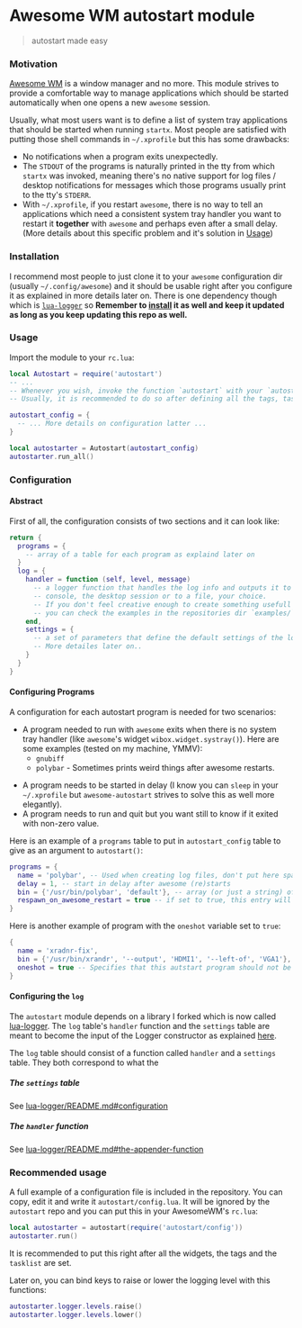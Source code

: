 # Awesome WM autostart module

> autostart made easy

### Motivation

[Awesome WM](http://awesomewm.org/) is a window manager and no more. This module strives to provide a comfortable way to manage applications which should be started automatically when one opens a new `awesome` session.

Usually, what most users want is to define a list of system tray applications that should be started when running `startx`. Most people are satisfied with putting those shell commands in `~/.xprofile` but this has some drawbacks:

- No notifications when a program exits unexpectedly.
- The `STDOUT` of the programs is naturally printed in the tty from which `startx` was invoked, meaning there's no native support for log files / desktop notifications for messages which those programs usually print to the tty's `STDERR`.
- With `~/.xprofile`, if you restart `awesome`, there is no way to tell an applications which need a consistent system tray handler you want to restart it **together** with `awesome` and perhaps even after a small delay. (More details about this specific problem and it's solution  in [Usage](#Usage))

### Installation

I recommend most people to just clone it to your `awesome` configuration dir (usually `~/.config/awesome`) and it should be usable right after you configure it as explained in more details later on. There is one dependency though which is [`lua-logger`](https://github.com/doronbehar/lua-logger) so **Remember to [install](https://github.com/doronbehar/lua-logger#installation) it as well and keep it updated as long as you keep updating this repo as well.**

### Usage

Import the module to your `rc.lua`:

```lua
local Autostart = require('autostart')
-- ...
-- Whenever you wish, invoke the function `autostart` with your `autostart_config` table.
-- Usually, it is recommended to do so after defining all the tags, tasklist and widgets in `rc.lua`.

autostart_config = {
  -- ... More details on configuration latter ...
}

local autostarter = Autostart(autostart_config)
autostarter.run_all()
```

### Configuration

#### Abstract

First of all, the configuration consists of two sections and it can look like:

```lua
return {
  programs = {
    -- array of a table for each program as explaind later on
  }
  log = {
    handler = function (self, level, message) 
      -- a logger function that handles the log info and outputs it to the
      -- console, the desktop session or to a file, your choice.
      -- If you don't feel creative enough to create something usefull here,
      -- you can check the examples in the repositories dir `examples/`.
    end,
    settings = {
      -- a set of parameters that define the default settings of the logger table
      -- More detailes later on..
    }
  }
}
```

#### Configuring Programs
A configuration for each autostart program is needed for two scenarios:

- A program needed to run with `awesome` exits when there is no system tray handler (like `awesome`'s widget `wibox.widget.systray()`). Here are some examples (tested on my machine, YMMV):
  * `gnubiff`
  * `polybar` - Sometimes prints weird things after awesome restarts.
* A program needs to be started in delay (I know you can `sleep` in your `~/.xprofile` but `awesome-autostart` strives to solve this as well more elegantly).
* A program needs to run and quit but you want still to know if it exited with non-zero value.

Here is an example of a `programs` table to put in `autostart_config` table to give as an argument to `autostart()`:

```lua
programs = {
  name = 'polybar', -- Used when creating log files, don't put here spaces or other special characters
  delay = 1, -- start in delay after awesome (re)starts
  bin = {'/usr/bin/polybar', 'default'}, -- array (or just a string) of a command and it's arguments to run for this autostart entry
  respawn_on_awesome_restart = true -- if set to true, this entry will be started with `awesome`'s restarts
}
```

Here is another example of program with the `oneshot` variable set to `true`:

```lua
{
  name = 'xradnr-fix',
  bin = {'/usr/bin/xrandr', '--output', 'HDMI1', '--left-of', 'VGA1'},
  oneshot = true -- Specifies that this autstart program should not be expected to run continuously
}
```

#### Configuring the `log`

The `autostart` module depends on a library I forked which is now called [lua-logger](http://github.com/doronbehar/lua-logger). The `log` table's `handler` function and the `settings` table are meant to become the input of the Logger constructor as explained [here](http://github.com/doronbehar/lua-logger#usage).

The `log` table should consist of a function called `handler` and a `settings` table. They both correspond to what the

##### The `settings` table

See [lua-logger/README.md#configuration](http://github.com/doronbehar/lua-logger#configuration)

##### The `handler` function

See [lua-logger/README.md#the-appender-function](http://github.com/doronbehar/lua-logger#the-appender-function)

### Recommended usage

A full example of a configuration file is included in the repository. You can copy, edit it and write it `autostart/config.lua`. It will be ignored by the `autostart` repo and you can put this in your AwesomeWM's `rc.lua`:

```lua
local autostarter = autostart(require('autostart/config'))
autostarter.run()
```

It is recommended to put this right after all the widgets, the tags and the `tasklist` are set.

Later on, you can bind keys to raise or lower the logging level with this functions:

```lua
autostarter.logger.levels.raise()
autostarter.logger.levels.lower()
```
